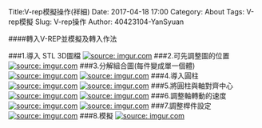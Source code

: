 Title:V-rep模擬操作(祥細)
Date: 2017-04-18 17:00
Category: About
Tags:  V-rep模擬
Slug: V-rep操作
Author: 40423104-YanSyuan



####轉入V-REP並模擬及轉入作法


<!-- PELICAN_END_SUMMARY -->
###1.導入 STL 3D圖檔
<a href="http://imgur.com/byoORo7"><img src="http://i.imgur.com/byoORo7.png" title="source: imgur.com" /></a>
###2.可先調整圖的位置
<a href="http://imgur.com/VW5pBOR"><img src="http://i.imgur.com/VW5pBOR.png" title="source: imgur.com" /></a>
###3.分解組合圖(每件變成單一個體)
<a href="http://imgur.com/12OHaFy"><img src="http://i.imgur.com/12OHaFy.png" title="source: imgur.com" /></a>
<a href="http://imgur.com/Edd28T2"><img src="http://i.imgur.com/Edd28T2.png" title="source: imgur.com" /></a>
###4.導入圓柱
<a href="http://imgur.com/KJMFJQ7"><img src="http://i.imgur.com/KJMFJQ7.png" title="source: imgur.com" /></a>
<a href="http://imgur.com/cXaH1ZH"><img src="http://i.imgur.com/cXaH1ZH.png" title="source: imgur.com" /></a>
###5.將圓柱與軸對齊中心
<a href="http://imgur.com/WGANwBU"><img src="http://i.imgur.com/WGANwBU.png" title="source: imgur.com" /></a>
<a href="http://imgur.com/VmMz0Vo"><img src="http://i.imgur.com/VmMz0Vo.png" title="source: imgur.com" /></a>
###6.調整軸轉動的速度
<a href="http://imgur.com/HGMpJmb"><img src="http://i.imgur.com/HGMpJmb.png" title="source: imgur.com" /></a>
<a href="http://imgur.com/LbXtSgu"><img src="http://i.imgur.com/LbXtSgu.png" title="source: imgur.com" /></a>
###7.調整桿件設定
<a href="http://imgur.com/VmMz0Vo"><img src="http://i.imgur.com/VmMz0Vo.png" title="source: imgur.com" /></a>
###8.模擬
<a href="http://imgur.com/SAORFYj"><img src="http://i.imgur.com/SAORFYj.png" title="source: imgur.com" /></a>